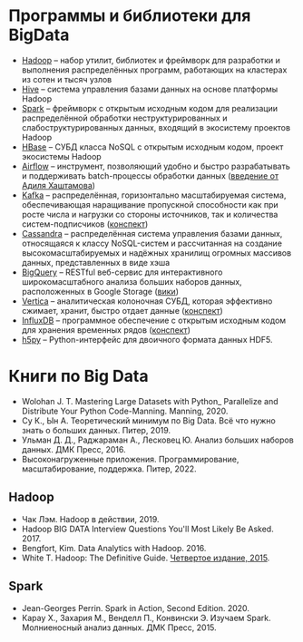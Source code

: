 # Программы и библиотеки для BigData

- [Hadoop](https://hadoop.apache.org/) – набор утилит, библиотек и фреймворк для разработки и выполнения распределённых программ, работающих на кластерах из сотен и тысяч узлов
- [Hive](https://hive.apache.org/) –  система управления базами данных на основе платформы Hadoop
- [Spark](https://spark.apache.org/) – фреймворк с открытым исходным кодом для реализации распределённой обработки неструктурированных и слабоструктурированных данных, входящий в экосистему проектов Hadoop
- [HBase](http://hbase.apache.org/) –  СУБД класса NoSQL с открытым исходным кодом, проект экосистемы Hadoop
- [Airflow](https://airflow.apache.org/) – инструмент, позволяющий удобно и быстро разрабатывать и поддерживать batch-процессы обработки данных ([введение от Адиля Хаштамова](https://khashtamov.com/ru/apache-airflow-introduction/))
- [Kafka](https://kafka.apache.org/) – распределённая, горизонтально масштабируемая система, обеспечивающая наращивание пропускной способности как при росте числа и нагрузки со стороны источников, так и количества систем-подписчиков ([конспект](https://habr.com/ru/post/354486/))
- [Cassandra](http://cassandra.apache.org/) – распределённая система управления базами данных, относящаяся к классу NoSQL-систем и рассчитанная на создание высокомасштабируемых и надёжных хранилищ огромных массивов данных, представленных в виде хэша
- [BigQuery](https://cloud.google.com/bigquery/) –  RESTful веб-сервис для интерактивного широкомасштабного анализа больших наборов данных, расположенных в Google Storage ([вики](https://ru.wikipedia.org/wiki/BigQuery))
- [Vertica](https://www.vertica.com/) – аналитическая колоночная СУБД, которая эффективно сжимает, хранит, быстро отдает данные ([конспект](https://habr.com/ru/company/sberbank/blog/414895/))
- [InfluxDB](https://www.influxdata.com/) –  программное обеспечение с открытым исходным кодом для хранения временных рядов ([конспект](https://tproger.ru/translations/influxdb-guide/))
- [h5py](https://www.h5py.org/) – Python-интерфейс для двоичного формата данных HDF5.

# Книги по Big Data

- Wolohan J. T. Mastering Large Datasets with Python_ Parallelize and Distribute Your Python Code-Manning. Manning, 2020.
- Су К., Ын А. Теоретический минимум по Big Data. Всё что нужно знать о больших данных. Питер, 2019.
- Ульман Д. Д., Раджараман А., Лесковец Ю. Анализ больших наборов данных. ДМК Пресс, 2016.
- Высоконагруженные приложения. Программирование, масштабирование, поддержка. Питер, 2022.

## Hadoop

- Чак Лэм. Hadoop в действии, 2019.
- Hadoop BIG DATA Interview Questions You'll Most Likely Be Asked. 2017.
- Bengfort, Kim. Data Analytics with Hadoop. 2016.
- White T. Hadoop: The Definitive Guide. [Четвертое издание, 2015](https://grut-computing.com/HadoopBook.pdf).

## Spark

- Jean-Georges Perrin. Spark in Action, Second Edition. 2020.
- Карау Х., Захария М., Венделл П., Конвински Э. Изучаем Spark. Молниеносный анализ данных. ДМК Пресс, 2015.
